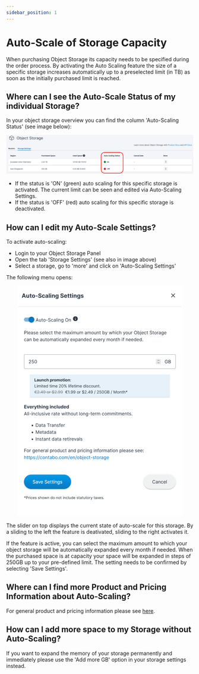 ```yaml
---
sidebar_position: 1
---
```

# Auto-Scale of Storage Capacity

When purchasing Object Storage its capacity needs to be specified during the order process.
By activating the Auto Scaling feature the size of a specific storage increases automatically up to a preselected limit (in TB) as soon as the initially purchased limit is reached.

## Where can I see the Auto-Scale Status of my individual Storage?

In your object storage overview you can find the column 'Auto-Scaling Status' (see image below):
<p align="center">
<img src="/img/products/object-storage/tutorial/autoscaleOverview.png?raw=true" alt="AutoScale Overview"/>
</p>

* If the status is 'ON' (green) auto scaling for this specific storage is activated. The current limit can be seen and edited via Auto-Scaling Settings.
* If the status is 'OFF' (red) auto scaling for this specific storage is deactivated.

## How can I edit my Auto-Scale Settings?

To activate auto-scaling:

* Login to your Object Storage Panel
* Open the tab 'Storage Settings' (see also in image above)
* Select a storage, go to 'more' and click on 'Auto-Scaling Settings'

The following menu opens:
<p align="center">
<img src="/img/products/object-storage/tutorial/autoscaleSettings.png?raw=true" alt="AutoScale Settings"/>
</p>

The slider on top displays the current state of auto-scale for this storage. By a sliding to the left the feature is deativated, sliding to the right activates it.

If the feature is active, you can select the maximum amount to which your object storage will be automatically expanded every month if needed. When the purchased space is at capacity your space will be expanded in steps of 250GB up to your pre-defined limit. The setting needs to be confirmed by selecting 'Save Settings'.

## Where can I find more Product and Pricing Information about Auto-Scaling?

For general product and pricing information please see [here](https://contabo.com/en/object-storage).

## How can I add more space to my Storage without Auto-Scaling?

If you want to expand the memory of your storage permanently and immediately please use the 'Add more GB' option in your storage settings instead.